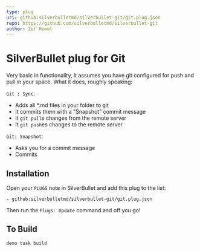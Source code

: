```yaml
---
type: plug
uri: github:silverbulletmd/silverbullet-git/git.plug.json
repo: https://github.com/silverbulletmd/silverbullet-git
author: Zef Hemel
---
```


<!-- #include [[https://raw.githubusercontent.com/silverbulletmd/silverbullet-git/main/README.md]] -->
# SilverBullet plug for Git
Very basic in functionality, it assumes you have git configured for push and pull in your space. What it does, roughly speaking:

`Git : Sync`:
* Adds all *.md files in your folder to git
* It commits them with a "Snapshot" commit message
* It `git pull`s changes from the remote server
* It `git push`es changes to the remote server

`Git: Snapshot`:
* Asks you for a commit message
* Commits

## Installation
Open your `PLUGS` note in SilverBullet and add this plug to the list:

```
- github:silverbulletmd/silverbullet-git/git.plug.json
```

Then run the `Plugs: Update` command and off you go!

## To Build
```shell
deno task build
```
<!-- /include -->
